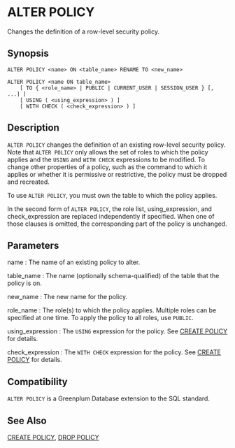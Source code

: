 # ALTER POLICY

Changes the definition of a row-level security policy.

## Synopsis

``` {#sql_command_synopsis}
ALTER POLICY <name> ON <table_name> RENAME TO <new_name>

ALTER POLICY <name ON table_name>
    [ TO { <role_name> | PUBLIC | CURRENT_USER | SESSION_USER } [, ...] ]
    [ USING ( <using_expression> ) ]
    [ WITH CHECK ( <check_expression> ) ]
```

## Description

`ALTER POLICY` changes the definition of an existing row-level security policy. Note that `ALTER POLICY` only allows the set of roles to which the policy applies and the `USING` and `WITH CHECK` expressions to be modified. To change other properties of a policy, such as the command to which it applies or whether it is permissive or restrictive, the policy must be dropped and recreated.

To use `ALTER POLICY`, you must own the table to which the policy applies.

In the second form of `ALTER POLICY`, the role list, using_expression, and check_expression are replaced independently if specified. When one of those clauses is omitted, the corresponding part of the policy is unchanged.

## Parameters

name
:   The name of an existing policy to alter.

table_name
:   The name (optionally schema-qualified) of the table that the policy is on.

new_name
:   The new name for the policy.

role_name
:   The role(s) to which the policy applies. Multiple roles can be specified at one time. To apply the policy to all roles, use `PUBLIC`.

using_expression
:   The `USING` expression for the policy. See [CREATE POLICY](/docs/sql-statements/sql-statement-create-policy.md) for details.

check_expression
:   The `WITH CHECK` expression for the policy. See [CREATE POLICY](/docs/sql-statements/sql-statement-create-policy.md) for details.

## Compatibility

`ALTER POLICY` is a Greenplum Database extension to the SQL standard.

## See Also

[CREATE POLICY](/docs/sql-statements/sql-statement-create-policy.md), [DROP POLICY](/docs/sql-statements/sql-statement-drop-policy.md)



